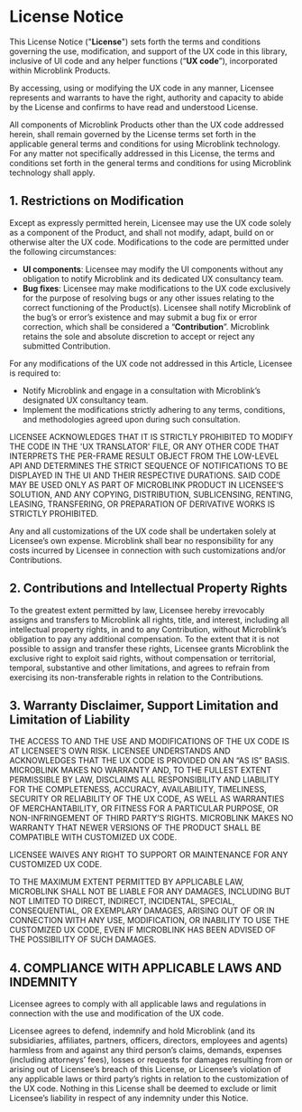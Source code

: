 # License Notice

This License Notice ("**License**") sets forth the terms and conditions governing the use, modification, and support of the UX code in this library, inclusive of UI code and any helper functions (“**UX code**”), incorporated within Microblink Products.

By accessing, using or modifying the UX code in any manner, Licensee represents and warrants to have the right, authority and capacity to abide by the License and confirms to have read and understood License.

All components of Microblink Products other than the UX code addressed herein, shall remain governed by the License terms set forth in the applicable general terms and conditions for using Microblink technology. For any matter not specifically addressed in this License, the terms and conditions set forth in the general terms and conditions for using Microblink technology shall apply.

## 1\. Restrictions on Modification

Except as expressly permitted herein, Licensee may use the UX code solely as a component of the Product, and shall not modify, adapt, build on or otherwise alter the UX code. Modifications to the code are permitted under the following circumstances:

* **UI components**: Licensee may modify the UI components without any obligation to notify Microblink and its dedicated UX consultancy team.
* **Bug fixes**: Licensee may make modifications to the UX code exclusively for the purpose of resolving bugs or any other issues relating to the correct functioning of the Product(s). Licensee shall notify Microblink of the bug’s or error’s existence and may submit a bug fix or error correction, which shall be considered a “**Contribution**”. Microblink retains the sole and absolute discretion to accept or reject any submitted Contribution.

For any modifications of the UX code not addressed in this Article, Licensee is required to:

* Notify Microblink and engage in a consultation with Microblink’s designated UX consultancy team.
* Implement the modifications strictly adhering to any terms, conditions, and methodologies agreed upon during such consultation.

LICENSEE ACKNOWLEDGES THAT IT IS STRICTLY PROHIBITED TO MODIFY THE CODE IN THE 'UX TRANSLATOR' FILE, OR ANY OTHER CODE THAT INTERPRETS THE PER-FRAME RESULT OBJECT FROM THE LOW-LEVEL API AND DETERMINES THE STRICT SEQUENCE OF NOTIFICATIONS TO BE DISPLAYED IN THE UI AND THEIR RESPECTIVE DURATIONS. SAID CODE MAY BE USED ONLY AS PART OF MICROBLINK PRODUCT IN LICENSEE’S SOLUTION, AND ANY COPYING, DISTRIBUTION, SUBLICENSING, RENTING, LEASING, TRANSFERING, OR PREPARATION OF DERIVATIVE WORKS IS STRICTLY PROHIBITED.

Any and all customizations of the UX code shall be undertaken solely at Licensee’s own expense. Microblink shall bear no responsibility for any costs incurred by Licensee in connection with such customizations and/or Contributions.

## 2\. Contributions and Intellectual Property Rights

To the greatest extent permitted by law, Licensee hereby irrevocably assigns and transfers to Microblink all rights, title, and interest, including all intellectual property rights, in and to any Contribution, without Microblink’s obligation to pay any additional compensation. To the extent that it is not possible to assign and transfer these rights, Licensee grants Microblink the exclusive right to exploit said rights, without compensation or territorial, temporal, substantive and other limitations, and agrees to refrain from exercising its non-transferable rights in relation to the Contributions.

## 3\. Warranty Disclaimer, Support Limitation and Limitation of Liability

THE ACCESS TO AND THE USE AND MODIFICATIONS OF THE UX CODE IS AT LICENSEE’S OWN RISK. LICENSEE UNDERSTANDS AND ACKNOWLEDGES THAT THE UX CODE IS PROVIDED ON AN “AS IS” BASIS. MICROBLINK MAKES NO WARRANTY AND, TO THE FULLEST EXTENT PERMISSIBLE BY LAW, DISCLAIMS ALL RESPONSIBILITY AND LIABILITY FOR THE COMPLETENESS, ACCURACY, AVAILABILITY, TIMELINESS, SECURITY OR RELIABILITY OF THE UX CODE, AS WELL AS WARRANTIES OF MERCHANTABILITY, OR FITNESS FOR A PARTICULAR PURPOSE, OR NON-INFRINGEMENT OF THIRD PARTY’S RIGHTS. MICROBLINK MAKES NO WARRANTY THAT NEWER VERSIONS OF THE PRODUCT SHALL BE COMPATIBLE WITH CUSTOMIZED UX CODE.

LICENSEE WAIVES ANY RIGHT TO SUPPORT OR MAINTENANCE FOR ANY CUSTOMIZED UX CODE.

TO THE MAXIMUM EXTENT PERMITTED BY APPLICABLE LAW, MICROBLINK SHALL NOT BE LIABLE FOR ANY DAMAGES, INCLUDING BUT NOT LIMITED TO DIRECT, INDIRECT, INCIDENTAL, SPECIAL, CONSEQUENTIAL, OR EXEMPLARY DAMAGES, ARISING OUT OF OR IN CONNECTION WITH ANY USE, MODIFICATION, OR INABILITY TO USE THE CUSTOMIZED UX CODE, EVEN IF MICROBLINK HAS BEEN ADVISED OF THE POSSIBILITY OF SUCH DAMAGES.

## 4\. COMPLIANCE WITH APPLICABLE LAWS AND INDEMNITY

Licensee agrees to comply with all applicable laws and regulations in connection with the use and modification of the UX code.

Licensee agrees to defend, indemnify and hold Microblink (and its subsidiaries, affiliates, partners, officers, directors, employees and agents) harmless from and against any third person’s claims, demands, expenses (including attorneys’ fees), losses or requests for damages resulting from or arising out of Licensee’s breach of this License, or Licensee’s violation of any applicable laws or third party’s rights in relation to the customization of the UX code. Nothing in this License shall be deemed to exclude or limit Licensee’s liability in respect of any indemnity under this Notice.